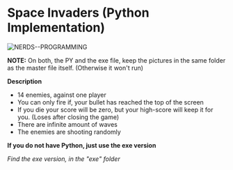 # Space Invaders (Python Implementation)

![NERDS--PROGRAMMING](https://ivbecy.github.io/space_invaders.png)

**NOTE:** On both, the PY and the exe file, keep the pictures in the same folder as the master file itself. (Otherwise it won't run)

**Description**
- 14 enemies, against one player
- You can only fire if, your bullet has reached the top of the screen
- If you die your score will be zero, but your high-score will keep it for you. (Loses after closing the game)
- There are infinite amount of waves
- The enemies are shooting randomly

**If you do not have Python, just use the exe version**

*Find the exe version, in the "exe" folder*
